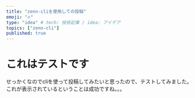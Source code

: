 ```yaml
---
title: "zenn-cliを使用しての投稿"
emoji: "🔥"
type: "idea" # tech: 技術記事 / idea: アイデア
topics: ["zenn-cli"]
published: true
---
```


# これはテストです
せっかくなのでcliを使って投稿してみたいと思ったので、テストしてみました。
これが表示されているということは成功ですね。。。


